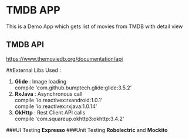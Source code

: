 # TMDB APP
This is a Demo App which gets list of movies from TMDB with detail view

## TMDB API
https://www.themoviedb.org/documentation/api

##External Libs Used :
1. **Glide** : Image loading
<br />compile 'com.github.bumptech.glide:glide:3.5.2'
2. **RxJava** : Asynchronous call
<br />compile 'io.reactivex:rxandroid:1.0.1'
<br />compile 'io.reactivex:rxjava:1.0.14'
3. **OkHttp** : Rest Client API calls
<br />compile 'com.squareup.okhttp3:okhttp:3.4.2'

###UI Testing
  **Expresso** 
###Unit Testing
  **Robolectric** and **Mockito**
